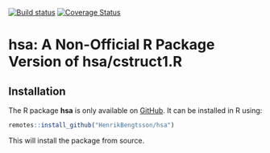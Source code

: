<a href="https://travis-ci.org/HenrikBengtsson/hsa"><img src="https://travis-ci.org/HenrikBengtsson/hsa.svg" alt="Build status"></a> <a href="https://coveralls.io/r/HenrikBengtsson/hsa"><img src="https://coveralls.io/repos/HenrikBengtsson/hsa/badge.svg?branch=develop" alt="Coverage Status"/></a>

# hsa: A Non-Official R Package Version of hsa/cstruct1.R


## Installation
The R package **hsa** is only available on [GitHub](https://github.com/HenrikBengtsson/hsa).  It can be installed in R using:
```r
remotes::install_github("HenrikBengtsson/hsa")
```
This will install the package from source.  
